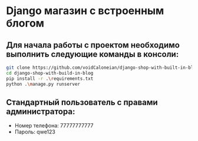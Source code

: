 # Django магазин с встроенным блогом

## Для начала работы с проектом необходимо выполнить следующие команды в консоли:

```sh
git clone https://github.com/voidCaloneian/django-shop-with-built-in-blog.git
cd django-shop-with-build-in-blog
pip install -r .\requirements.txt
python .\manage.py runserver
```

## Стандартный пользователь с правами администратора:
- Номер телефона: 77777777777
- Пароль: qwe123
